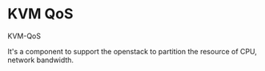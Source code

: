 KVM QoS
=======

KVM-QoS

It's a component to support the openstack to partition the resource of CPU, network bandwidth.
